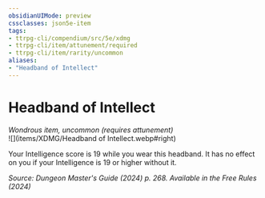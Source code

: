 ```yaml
---
obsidianUIMode: preview
cssclasses: json5e-item
tags:
- ttrpg-cli/compendium/src/5e/xdmg
- ttrpg-cli/item/attunement/required
- ttrpg-cli/item/rarity/uncommon
aliases: 
- "Headband of Intellect"
---
```

# Headband of Intellect
*Wondrous item, uncommon (requires attunement)*  
![](items/XDMG/Headband of Intellect.webp#right)  


Your Intelligence score is 19 while you wear this headband. It has no effect on you if your Intelligence is 19 or higher without it.

*Source: Dungeon Master's Guide (2024) p. 268. Available in the Free Rules (2024)*